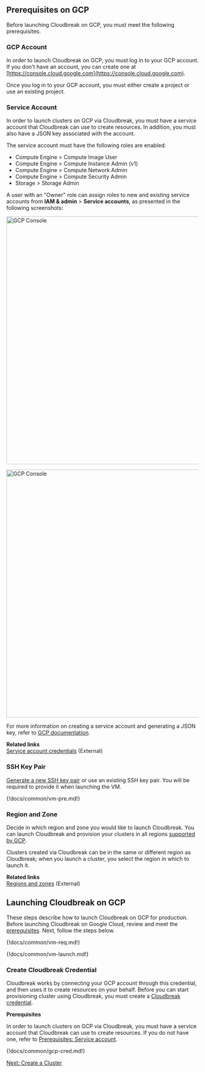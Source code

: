 ## Prerequisites on GCP 

Before launching Cloudbreak on GCP, you must meet the following prerequisites.

### GCP Account 

In order to launch Cloudbreak on GCP, you must log in to your GCP account. If you don't have an account, you can create one at [https://console.cloud.google.com](https://console.cloud.google.com).

Once you log in to your GCP account, you must either create a project or use an existing project. 

### Service Account

In order to launch clusters on GCP via Cloudbreak, you must have a service account that Cloudbreak can use to create resources. In addition, you must also have a JSON key associated with the account. 

The service account must have the following roles are enabled:

* Compute Engine > Compute Image User   
* Compute Engine > Compute Instance Admin (v1)  
* Compute Engine > Compute Network Admin  
* Compute Engine > Compute Security Admin  
* Storage > Storage Admin 
    
A user with an "Owner" role can assign roles to new and existing service accounts from **IAM & admin** > **Service accounts**, as presented in the following screenshots: 

<a href="../images/cb_gcp-iam.png" target="_blank" title="click to enlarge"><img src="../images/cb_gcp-iam.png" width="650" title="GCP Console"></a> 

<a href="../images/cb_gcp-iam2.png" target="_blank" title="click to enlarge"><img src="../images/cb_gcp-iam2.png" width="650" title="GCP Console"></a> 

For more information on creating a service account and generating a JSON key, refer to [GCP documentation](https://cloud.google.com/storage/docs/authentication#service_accounts). 

**Related links**  
[Service account credentials](https://cloud.google.com/storage/docs/authentication#service_accounts) (External) 

### SSH Key Pair 

[Generate a new SSH key pair](faq.md#generate-ssh-key-pair) or use an existing SSH key pair. You will be required to provide it when launching the VM. 

{!docs/common/vm-pre.md!}

### Region and Zone 

Decide in which region and zone you would like to launch Cloudbreak. You can launch Cloudbreak and provision your clusters in all regions [supported by GCP](https://cloud.google.com/compute/docs/regions-zones/regions-zones).  

Clusters created via Cloudbreak can be in the same or different region as Cloudbreak; when you launch a cluster, you select the region in which to launch it. 

**Related links**  
[Regions and zones](https://cloud.google.com/compute/docs/regions-zones/) (External) 


## Launching Cloudbreak on GCP

These steps describe how to launch Cloudbreak on GCP for production. 
Before launching Cloudbreak on Google Cloud, review and meet the [prerequisites](#prerequisites). Next, follow the steps below.  


{!docs/common/vm-req.md!}

{!docs/common/vm-launch.md!}
 

### Create Cloudbreak Credential

Cloudbreak works by connecting your GCP account through this credential, and then uses it to create resources on your behalf. Before you can start provisioning cluster using Cloudbreak, you must create a [Cloudbreak credential](concepts.md#cloudbreak-credential).  

**Prerequisites**

In order to launch clusters on GCP via Cloudbreak, you must have a service account that Cloudbreak can use to create resources. If you do not have one, refer to [Prerequisites: Service account](#service-account).  

{!docs/common/gcp-cred.md!}


<div class="next">
<a href="../gcp-create/index.html">Next: Create a Cluster</a>
</div>
